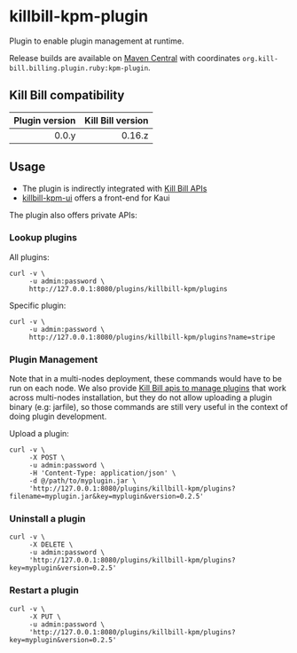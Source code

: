 # killbill-kpm-plugin

Plugin to enable plugin management at runtime.

Release builds are available on [Maven Central](http://search.maven.org/#search%7Cga%7C1%7Cg%3A%22org.kill-bill.billing.plugin.ruby%22%20AND%20a%3A%22kpm-plugin%22) with coordinates `org.kill-bill.billing.plugin.ruby:kpm-plugin`.

Kill Bill compatibility
-----------------------

| Plugin version | Kill Bill version |
| -------------: | ----------------: |
| 0.0.y          | 0.16.z            |

Usage
-----

* The plugin is indirectly integrated with [Kill Bill APIs](https://github.com/killbill/killbill-docs/blob/v3/userguide/tutorials/plugin_management.adoc)
* [killbill-kpm-ui](https://github.com/killbill/killbill-kpm-ui) offers a front-end for Kaui

The plugin also offers private APIs:

### Lookup plugins

All plugins:

```
curl -v \
     -u admin:password \
     http://127.0.0.1:8080/plugins/killbill-kpm/plugins
```

Specific plugin:

```
curl -v \
     -u admin:password \
     http://127.0.0.1:8080/plugins/killbill-kpm/plugins?name=stripe
```

### Plugin Management

Note that in a multi-nodes deployment, these commands would have to be run on each node. We also provide [Kill Bill apis to manage plugins](http://docs.killbill.io/0.16/plugin_management.html) that work across multi-nodes installation, but they do not allow uploading a plugin binary (e.g: jarfile), so those commands are still very useful in the context of doing plugin development.


Upload a plugin:

```
curl -v \
     -X POST \
     -u admin:password \
     -H 'Content-Type: application/json' \
     -d @/path/to/myplugin.jar \
     'http://127.0.0.1:8080/plugins/killbill-kpm/plugins?filename=myplugin.jar&key=myplugin&version=0.2.5'
```

### Uninstall a plugin

```
curl -v \
     -X DELETE \
     -u admin:password \
     'http://127.0.0.1:8080/plugins/killbill-kpm/plugins?key=myplugin&version=0.2.5'
```

### Restart a plugin

```
curl -v \
     -X PUT \
     -u admin:password \
     'http://127.0.0.1:8080/plugins/killbill-kpm/plugins?key=myplugin&version=0.2.5'
```
